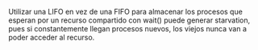Utilizar una LIFO en vez de una FIFO para almacenar los procesos que esperan por un recurso compartido con wait() puede generar starvation, pues si constantemente llegan procesos nuevos, los viejos nunca van a poder acceder al recurso.
